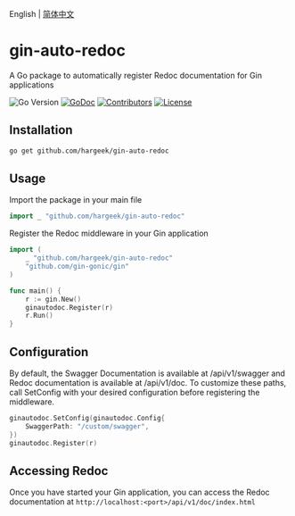 English | [简体中文](./README-cn.md) 

# gin-auto-redoc

A Go package to automatically register Redoc documentation for Gin applications

![Go Version](https://img.shields.io/badge/Go-%3E%3D%201.22-%23007d9c)
[![GoDoc](https://godoc.org/github.com/hargeek/gin-auto-redoc?status.svg)](https://pkg.go.dev/github.com/hargeek/gin-auto-redoc)
[![Contributors](https://img.shields.io/github/contributors/hargeek/gin-auto-redoc)](https://github.com/hargeek/gin-auto-redoc/graphs/contributors)
[![License](https://img.shields.io/github/license/hargeek/gin-auto-redoc)](./LICENSE)

## Installation

```bash
go get github.com/hargeek/gin-auto-redoc
```

## Usage

Import the package in your main file

```go
import _ "github.com/hargeek/gin-auto-redoc"
```

Register the Redoc middleware in your Gin application

```go
import (
    _ "github.com/hargeek/gin-auto-redoc"
    "github.com/gin-gonic/gin"
)

func main() {
    r := gin.New()
    ginautodoc.Register(r)
    r.Run()
}
```

## Configuration

By default, the Swagger Documentation is available at /api/v1/swagger and Redoc documentation is available at /api/v1/doc. To customize these paths, call SetConfig with your desired configuration before registering the middleware.

```go
ginautodoc.SetConfig(ginautodoc.Config{
    SwaggerPath: "/custom/swagger",
})
ginautodoc.Register(r)
```

## Accessing Redoc

Once you have started your Gin application, you can access the Redoc documentation at `http://localhost:<port>/api/v1/doc/index.html`
